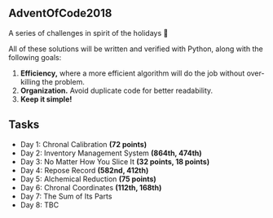 ## AdventOfCode2018
A series of challenges in spirit of the holidays 🎄

All of these solutions will be written and verified with Python, along with the following goals:
1. __Efficiency,__ where a more efficient algorithm will do the job without over-killing the problem.
2. __Organization.__ Avoid duplicate code for better readability.
3. __Keep it simple!__

## Tasks
- Day 1: Chronal Calibration __(72 points)__
- Day 2: Inventory Management System __(864th, 474th)__
- Day 3: No Matter How You Slice It __(32 points, 18 points)__
- Day 4: Repose Record __(582nd, 412th)__
- Day 5: Alchemical Reduction __(75 points)__
- Day 6: Chronal Coordinates __(112th, 168th)__
- Day 7: The Sum of Its Parts
- Day 8: TBC
